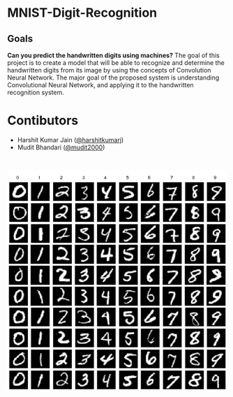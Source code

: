 # MNIST-Digit-Recognition
## Goals
**Can you predict the handwritten digits using machines?**
The goal of this project is to create a model that will be able to recognize and determine the handwritten digits from its image by using the concepts of Convolution Neural Network. The major goal of the proposed system is understanding Convolutional Neural Network, and applying it to the handwritten recognition system.

# Contibutors
* Harshit Kumar Jain ([@harshitkumarj](https://github.com/harshitkumarj))
* Mudit Bhandari ([@mudit2000](https://github.com/mudit2000))
<br>
<p><center><img src='image.png'>
